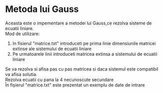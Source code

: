 # Metoda lui Gauss
Aceasta este o impementare a metodei lui Gauss,ce rezolva sisteme de ecuatii liniare.<br>
Mod de utilizare:<br>
1) In fisierul "matrice.txt" introduceti pe prima linie dimensiunile matricei extinse ale sistemului de ecuatii liniare<br>
2) Pe urmatoarele linii introduceti matricea extinsa a sistemului de ecuatii liniare


Se va rezolva si afisa pas cu pas matricea si daca sistemul este compatibil va afisa solutia.<br>
Rezolva ecuatii cu pana la 4 necunoscute secundare<br>
În fișierul "matrice.txt" este prezentat un exemplu de date de intrare
